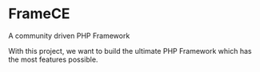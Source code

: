 FrameCE
=======

A community driven PHP Framework

With this project, we want to build the ultimate PHP Framework which has the most features possible.
